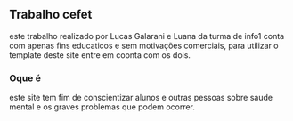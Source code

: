 ## Trabalho cefet

este trabalho realizado por Lucas Galarani e Luana da turma de info1 conta com apenas fins educaticos e sem motivações comerciais, para utilizar o template deste site entre em coonta com os dois.

### Oque é

este site tem fim de conscientizar alunos e outras pessoas sobre saude mental e os graves problemas que podem ocorrer.
